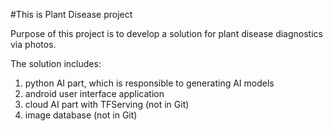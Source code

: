#This is Plant Disease project

Purpose of this project is to develop a solution for plant disease diagnostics via photos.

The solution includes: 
 1. python AI part, which is responsible to generating AI models
 2. android user interface application 
 3. cloud AI part with TFServing (not in Git)
 4. image database (not in Git)



